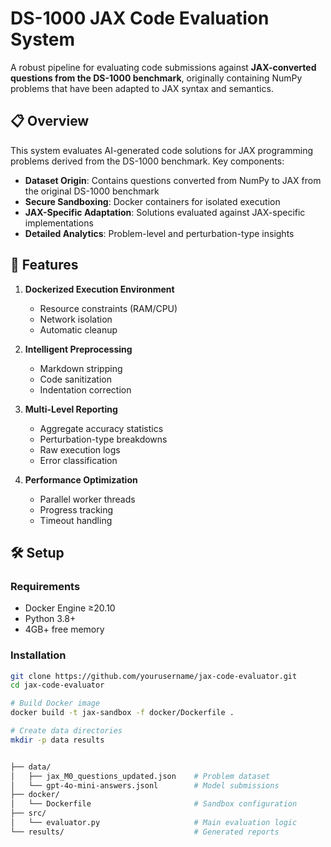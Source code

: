 # DS-1000 JAX Code Evaluation System

A robust pipeline for evaluating code submissions against **JAX-converted questions from the DS-1000 benchmark**, originally containing NumPy problems that have been adapted to JAX syntax and semantics.

## 📋 Overview

This system evaluates AI-generated code solutions for JAX programming problems derived from the DS-1000 benchmark. Key components:

- **Dataset Origin**: Contains questions converted from NumPy to JAX from the original DS-1000 benchmark
- **Secure Sandboxing**: Docker containers for isolated execution
- **JAX-Specific Adaptation**: Solutions evaluated against JAX-specific implementations
- **Detailed Analytics**: Problem-level and perturbation-type insights

## 🚀 Features

1. **Dockerized Execution Environment**
   - Resource constraints (RAM/CPU)
   - Network isolation
   - Automatic cleanup

2. **Intelligent Preprocessing**
   - Markdown stripping
   - Code sanitization
   - Indentation correction

3. **Multi-Level Reporting**
   - Aggregate accuracy statistics
   - Perturbation-type breakdowns
   - Raw execution logs
   - Error classification

4. **Performance Optimization**
   - Parallel worker threads
   - Progress tracking
   - Timeout handling

## 🛠️ Setup

### Requirements
- Docker Engine ≥20.10
- Python 3.8+
- 4GB+ free memory

### Installation
```bash
git clone https://github.com/yourusername/jax-code-evaluator.git
cd jax-code-evaluator

# Build Docker image
docker build -t jax-sandbox -f docker/Dockerfile .

# Create data directories
mkdir -p data results


├── data/
│   ├── jax_M0_questions_updated.json    # Problem dataset
│   └── gpt-4o-mini-answers.jsonl        # Model submissions
├── docker/
│   └── Dockerfile                       # Sandbox configuration
├── src/
│   └── evaluator.py                     # Main evaluation logic
└── results/                             # Generated reports